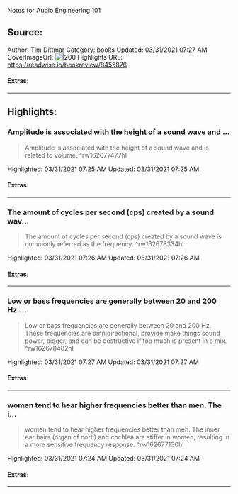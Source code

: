 Notes for Audio Engineering 101

## Source:
Author: Tim Dittmar
Category: books
Updated: 03/31/2021 07:27 AM
CoverImageUrl: 
![|200](https://m.media-amazon.com/images/I/51pnLQZN4XL._SY160.jpg)
Highlights URL: https://readwise.io/bookreview/8455876


#### Extras:


 
-----
 ## Highlights:

### Amplitude is associated with the height of a sound wave and ...
>Amplitude is associated with the height of a sound wave and is related to volume. ^rw162677477hl


Highlighted: 03/31/2021 07:25 AM
Updated: 03/31/2021 07:25 AM


#### Extras:



------

### The amount of cycles per second (cps) created by a sound wav...
>The amount of cycles per second (cps) created by a sound wave is commonly referred as the frequency. ^rw162678334hl


Highlighted: 03/31/2021 07:26 AM
Updated: 03/31/2021 07:26 AM


#### Extras:



------

### Low or bass frequencies are generally between 20 and 200 Hz....
>Low or bass frequencies are generally between 20 and 200 Hz. These frequencies are omnidirectional, provide make things sound power, bigger, and can be destructive if too much is present in a mix. ^rw162678482hl


Highlighted: 03/31/2021 07:27 AM
Updated: 03/31/2021 07:27 AM


#### Extras:



------

### women tend to hear higher frequencies better than men. The i...
>women tend to hear higher frequencies better than men. The inner ear  hairs (organ of corti) and cochlea are stiffer in women, resulting in a more sensitive frequency response. ^rw162677130hl


Highlighted: 03/31/2021 07:24 AM
Updated: 03/31/2021 07:24 AM


#### Extras:



------

